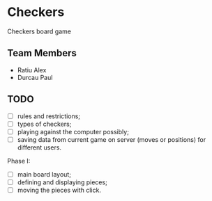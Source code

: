 # Checkers

Checkers board game
## Team Members
- Ratiu Alex
- Durcau Paul

## TODO

- [ ] rules and restrictions;
- [ ] types of checkers;
- [ ] playing against the computer possibly;
- [ ] saving data from current game on server (moves or positions) for different users.

Phase I:
- [ ] main board layout;
- [ ] defining and displaying pieces;
- [ ] moving the pieces with click.